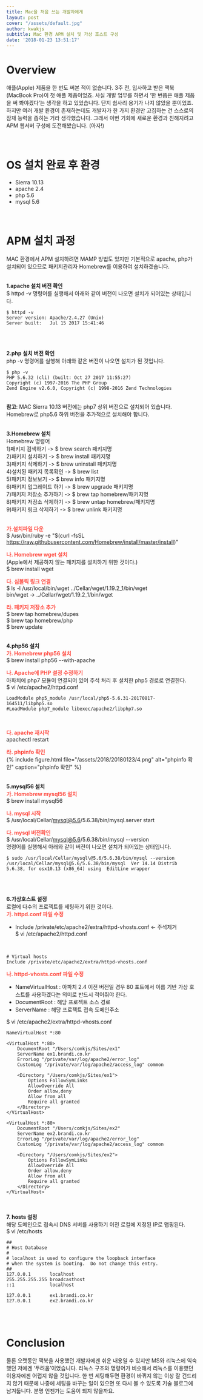 ```yaml
---
title: Mac을 처음 쓰는 개발자에게
layout: post
cover: "/assets/default.jpg"
author: kwakjs
subtitle: Mac 환경 APM 설치 및 가상 호스트 구성
date: '2018-01-23 13:51:17'
---
```


# Overview
애플(Apple) 제품을 한 번도 써본 적이 없습니다. 3주 전, 입사하고 받은 맥북(MacBook Pro)이 첫 애플 제품이었죠. 사실 개발 업무를 하면서 ‘한 번쯤은 애플 제품을 써 봐야겠다’는 생각을 하고 있었습니다. 단지 쉽사리 용기가 나지 않았을 뿐이었죠. 하지만 여러 개발 환경이 존재하는데도 개발자가 한 가지 환경만 고집하는 건 스스로의 잠재 능력을 좁히는 거라 생각했습니다. 그래서 이번 기회에 새로운 환경과 친해지려고 APM 웹서버 구성에 도전해봤습니다. (아자!)
<br><br><br>

# OS 설치 완료 후 환경
- Sierra 10.13
- apache 2.4
- php 5.6
- mysql 5.6
<br><br><br>

# APM 설치 과정
MAC 환경에서 APM 설치하려면 MAMP 방법도 있지만 기본적으로 apache, php가 설치되어 있으므로 패키지관리자 Homebrew를 이용하여 설치하겠습니다. <br><br>

<b>1.apache 설치 버전 확인</b><br>
$ httpd -v 명령어를 실행해서 아래와 같이 버전이 나오면 설치가 되어있는 상태입니다. <br>
~~~
$ httpd -v
Server version: Apache/2.4.27 (Unix)
Server built:   Jul 15 2017 15:41:46
~~~
<br><br>

<b>2.php 설치 버전 확인</b><br>
php -v 명령어를 실행해 아래와 같은 버전이 나오면 설치가 된 것입니다.<br>
~~~
$ php -v
PHP 5.6.32 (cli) (built: Oct 27 2017 11:55:27)
Copyright (c) 1997-2016 The PHP Group
Zend Engine v2.6.0, Copyright (c) 1998-2016 Zend Technologies
~~~
<br>
<b>참고</b>: MAC Sierra 10.13 버전에는 php7 상위 버전으로 설치되어 있습니다. Homebrew로 php5.6 하위 버전을 추가적으로 설치해야 합니다.
<br><br>

<b>3.Homebrew 설치</b><br>
Homebrew 명령어<br>
1)패키지 검색하기  ->  $ brew search 패키지명 <br>
2)패키지 설치하기  ->  $ brew install 패키지명 <br>
3)패키지 삭제하기  ->  $ brew uninstall 패키지명 <br>
4)설치된 패키지 목록확인  ->  $ brew list <br>
5)패키지 정보보기  ->  $ brew info 패키지명 <br>
6)패키지 업그레이드 하기  ->  $ brew upgrade 패키지명 <br>
7)패키지 저장소 추가하기  ->  $ brew tap homebrew/패키지명 <br>
8)패키지 저장소 삭제하기  ->  $ brew untap homebrew/패키지명 <br>
9)패키지 링크 삭제하기  ->  $ brew unlink 패키지명 <br><br>

<b><font color="ff4c42">가.설치파일 다운</font></b><br>
$ /usr/bin/ruby -e "$(curl -fsSL https://raw.githubusercontent.com/Homebrew/install/master/install)" <br>

<b><font color="ff4c42">나. Homebrew wget 설치 </font></b><br>
(Apple에서 제공하지 않는 패키지를 설치하기 위한 것이다.) <br>
$ brew install wget

<b><font color="ff4c42">다. 심볼릭 링크 연결 </font></b><br>
$ ls -l /usr/local/bin/wget ../Cellar/wget/1.19.2_1/bin/wget <br>
bin/wget -> ../Cellar/wget/1.19.2_1/bin/wget <br>

<b><font color="ff4c42">라. 패키지 저장소 추가 </font></b><br>
$ brew tap homebrew/dupes <br>
$ brew tap homebrew/php <br>
$ brew update <br><br>

<b>4.php56 설치</b><br>
<b><font color="ff4c42">가. Homebrew php56 설치 </font></b><br>
$ brew install php56 --with-apache <br>

<b><font color="ff4c42">나. Apache에 PHP 설정 수정하기 </font></b><br>
아파치에 php7 모듈이 연결되어 있어 주석 처리 후 설치한 php5 경로로 연결한다. <br>
$ vi /etc/apache2/httpd.conf <br>

~~~
LoadModule php5_module /usr/local/php5-5.6.31-20170817-164511/libphp5.so
#LoadModule php7_module libexec/apache2/libphp7.so
~~~
<br>

<b><font color="ff4c42">다. apache 재시작 </font></b><br>
apachectl restart

<b><font color="ff4c42">라. phpinfo 확인 </font></b><br>
 {% include figure.html file="/assets/2018/20180123/4.png" alt="phpinfo 확인" caption="phpinfo 확인" %}<br><br>

 <b>5.mysql56 설치</b><br>
<b><font color="ff4c42"> 가. Homebrew mysql56 설치</font></b><br>
$ brew install mysql56<br>

<b><font color="ff4c42">나. mysql 시작</font></b><br>
$ /usr/local/Cellar/mysql@5.6/5.6.38/bin/mysql.server start<br>

<b><font color="ff4c42">다. mysql 버전확인</font></b><br>
$ /usr/local/Cellar/mysql@5.6/5.6.38/bin/mysql --version<br>
명령어를 실행해서 아래와 같이 버전이 나오면 설치가 되어있는 상태입니다.<br>

~~~
$ sudo /usr/local/Cellar/mysql\@5.6/5.6.38/bin/mysql --version
/usr/local/Cellar/mysql@5.6/5.6.38/bin/mysql  Ver 14.14 Distrib 5.6.38, for osx10.13 (x86_64) using  EditLine wrapper
~~~

<br><br>

<b>6.가상호스트 설정</b><br>
로컬에 다수의 프로젝트를 세팅하기 위한 것이다. <br>
<b><font color="ff4c42">가. httpd.conf 파일 수정</font></b><br>
- Include /private/etc/apache2/extra/httpd-vhosts.conf  <-  주석제거 <br>
$ vi /etc/apache2/httpd.conf
 <br>

 ~~~
 # Virtual hosts
Include /private/etc/apache2/extra/httpd-vhosts.conf
~~~


<b><font color="ff4c42">나. httpd-vhosts.conf 파일 수정</font></b><br>
- NameVirtualHost : 아파치 2.4 이전 버전일 경우 80 포트에서 이름 기반 가상 호스트를 사용하겠다는 의미로 반드시 적어줘야 한다.
- DocumentRoot : 해당 프로젝트 소스 경로
- ServerName : 해당 프로젝트 접속 도메인주소 <br>

$ vi /etc/apache2/extra/httpd-vhosts.conf <br>

~~~
NameVirtualHost *:80

<VirtualHost *:80>
    DocumentRoot "/Users/comkjs/Sites/ex1"
    ServerName ex1.brandi.co.kr
    ErrorLog "/private/var/log/apache2/error_log"
    CustomLog "/private/var/log/apache2/access_log" common

    <Directory "/Users/comkjs/Sites/ex1">
        Options FollowSymLinks
        AllowOverride All
        Order allow,deny
        Allow from all
        Require all granted
    </Directory>
</VirtualHost>

<VirtualHost *:80>
    DocumentRoot "/Users/comkjs/Sites/ex2"
    ServerName ex2.brandi.co.kr
    ErrorLog "/private/var/log/apache2/error_log"
    CustomLog "/private/var/log/apache2/access_log" common

    <Directory "/Users/comkjs/Sites/ex2">
        Options FollowSymLinks
        AllowOverride All
        Order allow,deny
        Allow from all
        Require all granted
    </Directory>
</VirtualHost>
~~~
<br><br>
<b>7. hosts 설정</b><br>
해당 도메인으로 접속시 DNS 서버를 사용하기 이전 로컬에 지정된 IP로 맵핑된다. <br>
$ vi /etc/hosts <br>

~~~
##
# Host Database
#
# localhost is used to configure the loopback interface
# when the system is booting.  Do not change this entry.
##
127.0.0.1       localhost
255.255.255.255 broadcasthost
::1             localhost

127.0.0.1       ex1.brandi.co.kr
127.0.0.1       ex2.brandi.co.kr
~~~

<br><br>
# Conclusion
물론 오랫동안 맥북을 사용했던 개발자에겐 쉬운 내용일 수 있지만 MS와 리눅스에 익숙했던 저에겐 ‘두려움’이었습니다. 리눅스 구조와 명령어가 비슷해서 리눅스를 이용했던 이용자에겐 어렵지 않을 것입니다. 한 번 세팅해두면 환경이 바뀌지 않는 이상 잘 건드리지 않기 때문에 나중에 세팅을 바꾸는 일이 있으면  또 다시 볼 수 있도록 기술 블로그에 남겨둡니다. 분명 언젠가는 도움이 되지 않을까요.
<br><br><br>

